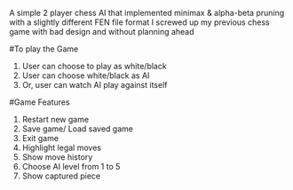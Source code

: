 A simple 2 player chess AI that implemented minimax & alpha-beta pruning with a slightly different FEN file format
I screwed up my previous chess game with bad design and without planning ahead

#To play the Game

1. User can choose to play as white/black
2. User can choose white/black as AI
3. Or, user can watch AI play against itself

#Game Features

1. Restart new game
2. Save game/ Load saved game
3. Exit game
4. Highlight legal moves
5. Show move history
6. Choose AI level from 1 to 5
7. Show captured piece
